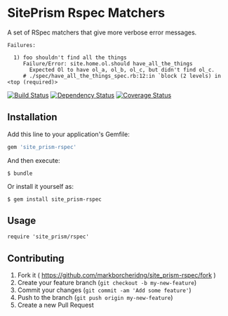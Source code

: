 # SitePrism Rspec Matchers

A set of RSpec matchers that give more verbose error messages.

```
Failures:

  1) foo shouldn't find all the things
     Failure/Error: site.home.ol.should have_all_the_things
       Expected Ol to have ol_a, ol_b, ol_c, but didn't find ol_c.
     # ./spec/have_all_the_things_spec.rb:12:in `block (2 levels) in <top (required)>
```

[![Build Status](https://travis-ci.org/MarkBorcherding/site_prism-rspec.svg?branch=master)](https://travis-ci.org/MarkBorcherding/site_prism-rspec)
[![Dependency Status](https://gemnasium.com/MarkBorcherding/site_prism-rspec.svg)](https://gemnasium.com/MarkBorcherding/site_prism-rspec)
[![Coverage Status](https://coveralls.io/repos/MarkBorcherding/site_prism-rspec/badge.png)](https://coveralls.io/r/MarkBorcherding/site_prism-rspec)

## Installation

Add this line to your application's Gemfile:

```ruby
gem 'site_prism-rspec'
```

And then execute:

    $ bundle

Or install it yourself as:

    $ gem install site_prism-rspec

## Usage

```
require 'site_prism/rspec'
```

## Contributing

1. Fork it ( https://github.com/markborcheridng/site_prism-rspec/fork )
2. Create your feature branch (`git checkout -b my-new-feature`)
3. Commit your changes (`git commit -am 'Add some feature'`)
4. Push to the branch (`git push origin my-new-feature`)
5. Create a new Pull Request
